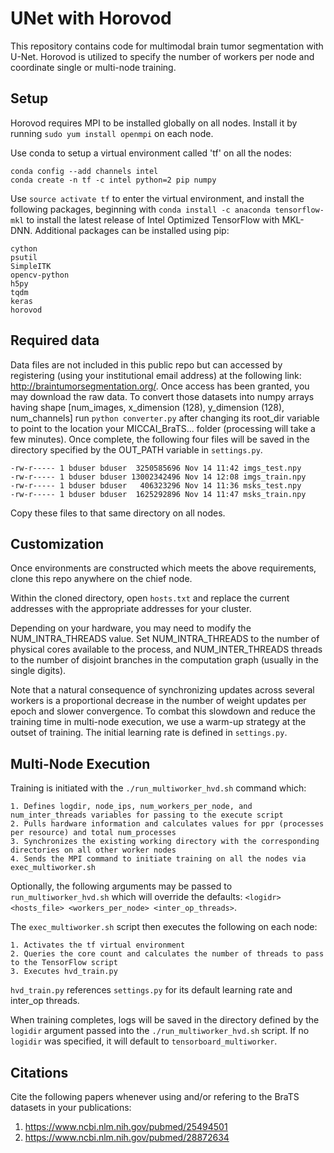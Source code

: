 # UNet with Horovod

This repository contains code for multimodal brain tumor segmentation with U-Net. Horovod is utilized to specify the number of workers per node and coordinate single or multi-node training.  

## Setup

Horovod requires MPI to be installed globally on all nodes. Install it by running `sudo yum install openmpi` on each node.

Use conda to setup a virtual environment called 'tf' on all the nodes:
```
conda config --add channels intel
conda create -n tf -c intel python=2 pip numpy
```
Use `source activate tf` to enter the virtual environment, and install the following packages, beginning with `conda install -c anaconda tensorflow-mkl` to install the latest release of Intel Optimized TensorFlow with MKL-DNN. Additional packages can be installed using pip:
```
cython
psutil
SimpleITK
opencv-python
h5py
tqdm
keras
horovod
```

## Required data

Data files are not included in this public repo but can accessed by registering (using your institutional email address) at the following link: http://braintumorsegmentation.org/. Once access has been granted, you may download the raw data. To convert those datasets into numpy arrays having shape [num_images, x_dimension (128), y_dimension (128), num_channels] run `python converter.py` after changing its root_dir variable to point to the location your MICCAI_BraTS... folder (processing will take a few minutes). Once complete, the following four files will be saved in the directory specified by the OUT_PATH variable in `settings.py`.

```
-rw-r----- 1 bduser bduser  3250585696 Nov 14 11:42 imgs_test.npy
-rw-r----- 1 bduser bduser 13002342496 Nov 14 12:08 imgs_train.npy
-rw-r----- 1 bduser bduser   406323296 Nov 14 11:36 msks_test.npy
-rw-r----- 1 bduser bduser  1625292896 Nov 14 11:47 msks_train.npy
```

Copy these files to that same directory on all nodes.

## Customization

Once environments are constructed which meets the above requirements, clone this repo anywhere on the chief node.

Within the cloned directory, open `hosts.txt` and replace the current addresses with the appropriate addresses for your cluster.

Depending on your hardware, you may need to modify the NUM_INTRA_THREADS value. Set NUM_INTRA_THREADS to the number of physical cores available to the process, and NUM_INTER_THREADS threads to the number of disjoint branches in the computation graph (usually in the single digits).

Note that a natural consequence of synchronizing updates across several workers is a proportional decrease in the number of weight updates per epoch and slower convergence. To combat this slowdown and reduce the training time in multi-node execution, we use a warm-up strategy at the outset of training. The initial learning rate is defined in `settings.py`.

## Multi-Node Execution

Training is initiated with the `./run_multiworker_hvd.sh` command which:

```
1. Defines logdir, node_ips, num_workers_per_node, and num_inter_threads variables for passing to the execute script
2. Pulls hardware information and calculates values for ppr (processes per resource) and total num_processes 
3. Synchronizes the existing working directory with the corresponding directories on all other worker nodes
4. Sends the MPI command to initiate training on all the nodes via exec_multiworker.sh
```
Optionally, the following arguments may be passed to  `run_multiworker_hvd.sh` which will override the defaults: `<logidr> <hosts_file> <workers_per_node> <inter_op_threads>`.

The `exec_multiworker.sh` script then executes the following on each node:

```
1. Activates the tf virtual environment
2. Queries the core count and calculates the number of threads to pass to the TensorFlow script
3. Executes hvd_train.py
```

`hvd_train.py` references `settings.py` for its default learning rate and inter_op threads. 

When training completes, logs will be saved in the directory defined by the `logidir` argument passed into the `./run_multiworker_hvd.sh` script. If no `logidir` was specified, it will default to `tensorboard_multiworker`.

## Citations

Cite the following papers whenever using and/or refering to the BraTS datasets in your publications:

1. https://www.ncbi.nlm.nih.gov/pubmed/25494501
2. https://www.ncbi.nlm.nih.gov/pubmed/28872634
